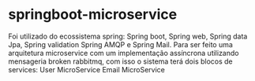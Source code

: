 # springboot-microservice
Foi utilizado do ecossistema spring: Spring boot, Spring web, Spring data Jpa, Spring validation Spring AMQP e Spring Mail. Para ser feito uma arquitetura microservice com um implementação assíncrona utilizando mensageria broken rabbitmq, com isso o sistema terá dois blocos de services:  User MicroService Email MicroService
